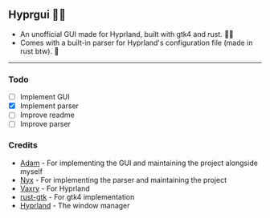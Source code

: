 ## Hyprgui 🚀🦀

- An unofficial GUI made for Hyprland, built with gtk4 and rust. 🚀🦀
- Comes with a built-in parser for Hyprland's configuration file (made in rust btw). 🦀

---

### Todo

- [ ] Implement GUI
- [x] Implement parser
- [ ] Improve readme
- [ ] Improve parser

### Credits

- [Adam](https://github.com/adamperkowski) - For implementing the GUI and maintaining the project alongside myself
- [Nyx](https://github.com/nnyyxxxx) - For implementing the parser and maintaining the project
- [Vaxry](https://github.com/vaxerski) - For Hyprland
- [rust-gtk](https://github.com/gtk-rs/gtk4-rs) - For gtk4 implementation
- [Hyprland](https://github.com/hyprwm/Hyprland) - The window manager